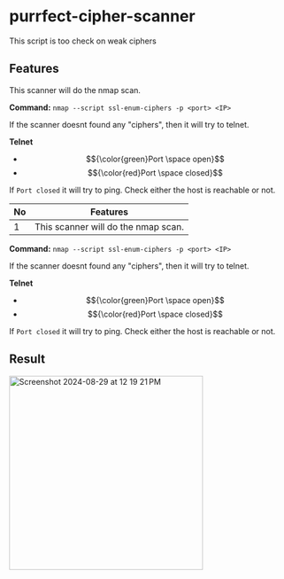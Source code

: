 # purrfect-cipher-scanner
This script is too check on weak ciphers

## Features
This scanner will do the nmap scan.

<b>Command:</b> `nmap --script ssl-enum-ciphers -p <port> <IP>`

If the scanner doesnt found any "ciphers", then it will try to telnet. 

<b>Telnet</b>
- $${\color{green}Port \space open}$$
- $${\color{red}Port \space closed}$$

If `Port closed` it will try to ping. Check either the host is reachable or not.


|No|Features|
|--|--------|
|1|This scanner will do the nmap scan.<br>

<b>Command:</b> `nmap --script ssl-enum-ciphers -p <port> <IP>`<br>

If the scanner doesnt found any "ciphers", then it will try to telnet. <br>

<b>Telnet</b>
- $${\color{green}Port \space open}$$
- $${\color{red}Port \space closed}$$

If `Port closed` it will try to ping. Check either the host is reachable or not.

## Result
<img width="350" alt="Screenshot 2024-08-29 at 12 19 21 PM" src="https://github.com/user-attachments/assets/eed6b0cf-c972-42a0-8fe2-1e3a25c8bab5">
